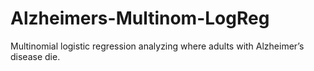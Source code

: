 # Alzheimers-Multinom-LogReg
Multinomial logistic regression analyzing where adults with Alzheimer’s disease die.
